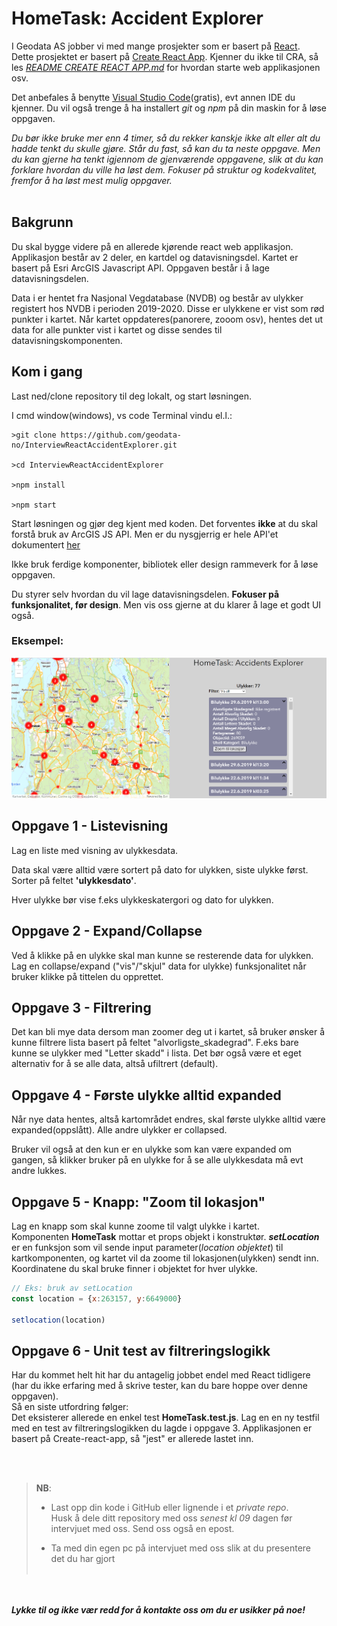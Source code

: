 # HomeTask: Accident Explorer

I Geodata AS jobber vi med mange prosjekter som er basert på [React](https://reactjs.org/). <br />
 Dette prosjektet er basert på  [Create React App](https://github.com/facebook/create-react-app). Kjenner du ikke til CRA, så les *[README CREATE REACT APP.md](./README%20CREATE%20REACT%20APP.md)* for hvordan starte web applikasjonen osv. 

Det anbefales å benytte [Visual Studio Code](https://code.visualstudio.com/)(gratis), evt annen IDE du kjenner. Du vil også trenge å ha installert *git* og *npm* på din maskin for å løse oppgaven.

*Du bør ikke bruke mer enn 4 timer, så du rekker kanskje ikke alt eller alt du hadde tenkt du skulle gjøre. Står du fast, så kan du ta neste oppgave. Men du kan gjerne ha tenkt igjennom de gjenværende oppgavene, slik at du kan forklare hvordan du ville ha løst dem.
Fokuser på struktur og kodekvalitet, fremfor å ha løst mest mulig oppgaver.*
<br /><br />
## Bakgrunn

Du skal bygge videre på en allerede kjørende react web applikasjon.
Applikasjon består av 2 deler, en kartdel og datavisningsdel. 
Kartet er basert på Esri ArcGIS Javascript API.
Oppgaven består i å lage datavisningsdelen.

Data i er hentet fra Nasjonal Vegdatabase (NVDB) og består av ulykker registert hos NVDB i perioden 2019-2020. Disse er ulykkene er vist som rød punkter i kartet. Når kartet oppdateres(panorere, zooom osv), hentes det ut data for alle punkter vist i kartet og disse sendes til datavisningskomponenten.

## Kom i gang
Last ned/clone repository til deg lokalt, og start løsningen.

I cmd window(windows), vs code Terminal vindu el.l.:
```
>git clone https://github.com/geodata-no/InterviewReactAccidentExplorer.git

>cd InterviewReactAccidentExplorer

>npm install

>npm start
```
Start løsningen og gjør deg kjent med koden.
Det forventes __ikke__ at du skal forstå bruk av ArcGIS JS API. Men er du nysgjerrig er hele API'et dokumentert [her](https://developers.arcgis.com/javascript/latest/)

Ikke bruk ferdige komponenter, bibliotek eller design rammeverk for å løse oppgaven.

Du styrer selv hvordan du vil lage datavisningsdelen. __Fokuser på funksjonalitet, før design__. Men vis oss gjerne at du klarer å lage et godt UI også.

### Eksempel:
![example_solution](example%20solution.png)


## Oppgave 1 - Listevisning
Lag en liste med visning av ulykkesdata.

Data skal være alltid være sortert på dato for ulykken, siste ulykke først. Sorter på feltet __'ulykkesdato'__.

Hver ulykke bør vise f.eks ulykkeskatergori og dato for ulykken.

## Oppgave 2 - Expand/Collapse
Ved å klikke på en ulykke skal man kunne se resterende data for ulykken. Lag en collapse/expand ("vis"/"skjul" data for ulykke) funksjonalitet når bruker klikke på tittelen du opprettet.

## Oppgave 3 - Filtrering
Det kan bli mye data dersom man zoomer deg ut i kartet, så bruker ønsker å kunne filtrere lista basert på feltet "alvorligste_skadegrad". F.eks bare kunne se ulykker med "Letter skadd" i lista.
Det bør også være et eget alternativ for å se alle data, altså ufiltrert (default). 

## Oppgave 4 - Første ulykke alltid expanded
Når nye data hentes, altså kartområdet endres, skal første ulykke alltid være expanded(oppslått). Alle andre ulykker er collapsed.

Bruker vil også at den kun er en ulykke som kan være expanded om gangen, så klikker bruker på en ulykke for å se alle ulykkesdata må evt andre lukkes.

## Oppgave 5 - Knapp: "Zoom til lokasjon"
Lag en knapp som skal kunne zoome til valgt ulykke i kartet.
<br />
Komponenten __HomeTask__ mottar et props objekt i konstruktør. __*setLocation*__ er en funksjon som vil sende input parameter(*location objektet*) til kartkomponenten, og kartet vil da zoome til lokasjonen(ulykken) sendt inn. Koordinatene du skal bruke finner i objektet for hver ulykke.

```javascript
// Eks: bruk av setLocation
const location = {x:263157, y:6649000}

setlocation(location)
```

## Oppgave 6 - Unit test av filtreringslogikk
Har du kommet helt hit har du antagelig jobbet endel med React tidligere (har du ikke erfaring med å skrive tester, kan du bare hoppe over denne oppgaven). 
<br />
Så en siste utfordring følger:
<br />
Det eksisterer allerede en enkel test __HomeTask.test.js__. Lag en en ny testfil med en test av filtreringslogikken du lagde i oppgave 3.
Applikasjonen er basert på Create-react-app, så "jest" er allerede lastet inn.

<br />
<br />

>__NB__: 
>- Last opp din kode i GitHub eller lignende i et *private repo*. 
>  <br />Husk å dele ditt repository med oss *senest kl 09* dagen før intervjuet med oss. Send oss også en epost.
>
>- Ta med din egen pc på intervjuet med oss slik at du presentere det du har gjort <br/><br/>

<br /><br />
__*Lykke til og ikke vær redd for å kontakte oss om du er usikker på noe!*__
